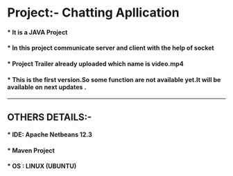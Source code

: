 <h1> Project:- Chatting Apllication </h1>


<h4> * It is a JAVA Project </h4>
<h4> * In this project communicate server and client with the help of socket </h4>
<h4> * Project Trailer already uploaded which name is video.mp4 </h4>
<h4> * This is the first version.So some function are not available yet.It will be available on next updates .</h4>
<HR>
 
 <h2> OTHERS DETAILS:-</h2>
  <h4> * IDE: Apache Netbeans 12.3  </h4>
  <h4> * Maven Project </h4>
  <h4> * OS : LINUX (UBUNTU)  </h4>
    

